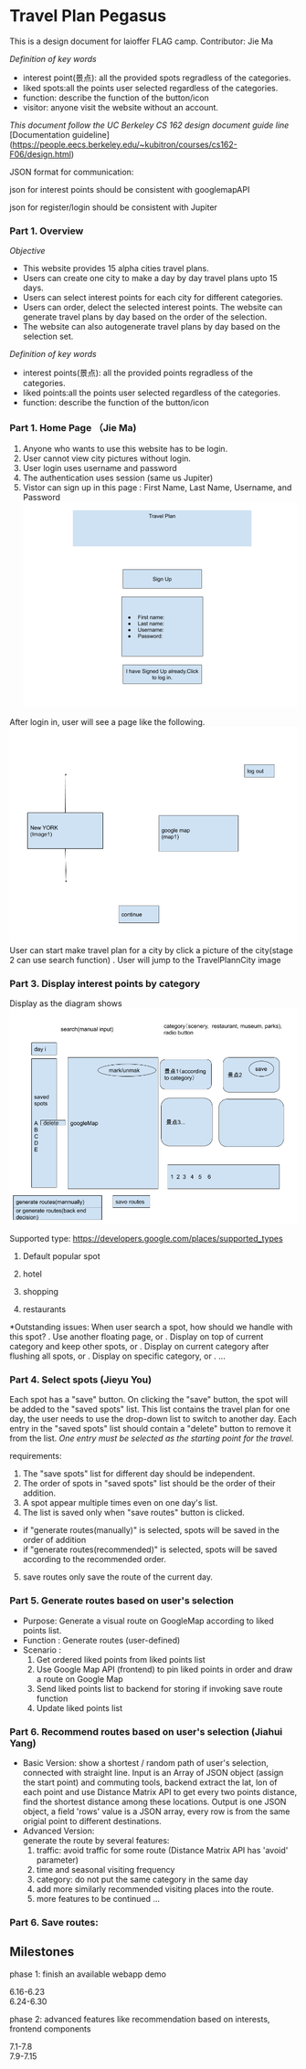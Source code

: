 # Travel Plan Pegasus 
This is a design document for laioffer FLAG camp.
Contributor: Jie Ma

*Definition of key words*
- interest point(景点): all the provided spots regradless of the categories. 
- liked spots:all the points user selected regardless of the categories.
- function: describe the function of the button/icon
- visitor: anyone visit the website without an account. 

*This document follow the UC Berkeley CS 162 design document guide line*
[Documentation guideline] 
(https://people.eecs.berkeley.edu/~kubitron/courses/cs162-F06/design.html) 

JSON format for communication:

json for interest points should be consistent with googlemapAPI

json for register/login should be consistent with Jupiter


### Part 1. Overview 
*Objective*
- This website provides 15 alpha cities travel plans.
- Users can create one city to make a day by day travel plans upto 15 days. 
- Users can select interest points for each city for different categories. 
- Users can order, delect the selected interest points. The website can generate travel plans by day based on the order of the selection. 
- The website can also autogenerate travel plans by day based on the selection set. 



*Definition of key words*
- interest points(景点): all the provided points regradless of the categories. 
- liked points:all the points user selected regardless of the categories.
- function: describe the function of the button/icon


### Part 1. Home Page （Jie Ma) 

1. Anyone who wants to use this website has to be login. 
2. User cannot view city pictures without login. 
3. User login uses username and password
4. The authentication uses session (same us Jupiter) 
5. Vistor can sign up in this page : First Name, Last Name, Username, and Password
![alt text](TravelPlanerLogin.png)

After login in, user will see a page like the following. 
![alt text](TravelPlannerHome.png)
User can start make travel plan for a city by  click a picture of the city(stage 2 can use search function) . User will jump to the TravelPlannCity image 

### Part 3. Display interest points by category
Display as the diagram shows
![alt text](TravelPlannCity1.png)

Supported type: 
https://developers.google.com/places/supported_types 
1. Default popular spot

2. hotel 

3. shopping

4. restaurants

*Outstanding issues:
When user search a spot, how should we handle with this spot?
. Use another floating page, or
. Display on top of current category and keep other spots, or
. Display on current category after flushing all spots, or
. Display on specific category, or
. ...

### Part 4. Select spots (Jieyu You)
Each spot has a "save" button. On clicking the "save" button, the spot will be added to the "saved spots" list. This list contains the travel plan for one day, the user needs to use the drop-down list to switch to another day. Each entry in the "saved spots" list should contain a "delete" button to remove it from the list. *One entry must be selected as the starting point for the travel.*

requirements:

1. The "save spots" list for different day should be independent.
2. The order of spots in "saved spots" list should be the order of their addition.
3. A spot appear multiple times even on one day's list.
4. The list is saved only when "save routes" button is clicked.
  - if "generate routes(manually)" is selected, spots will be saved in the order of addition
  - if "generate routes(recommended)" is selected, spots will be saved according to the recommended order.
5. save routes only save the route of the current day.

### Part 5. Generate routes based on user's selection 
- Purpose:
  Generate a visual route on GoogleMap according to liked points list.
- Function :
  Generate routes (user-defined)
- Scenario :
  1. Get ordered liked points from liked points list
  2. Use Google Map API (frontend) to pin liked points in order and draw a route on Google Map
  3. Send liked points list to backend for storing if invoking save route function 
  4. Update liked points list
	
### Part 6. Recommend routes based on user's selection (Jiahui Yang)
- Basic Version:
  show a shortest / random path of user's selection, connected with straight line.
  Input is an Array of JSON object (assign the start point) and commuting tools, backend extract the lat, lon of each point and use Distance Matrix API to get every two points distance, find the shortest distance among these locations.
  Output is one JSON object, a field 'rows' value is a JSON array, every row is from the same origial point to different destinations.
- Advanced Version:  
  generate the route by several features:
  1. traffic: avoid traffic for some route (Distance Matrix API has 'avoid' parameter)
  2. time and seasonal visiting frequency
  3. category: do not put the same category in the same day
  4. add more similarly recommended visiting places into the route.
  5. more features to be continued ...

### Part 6. Save routes:


## Milestones
phase 1: finish an available webapp demo

6.16-6.23   
6.24-6.30  

phase 2: advanced features like recommendation based on interests, frontend components

7.1-7.8    
7.9-7.15   

